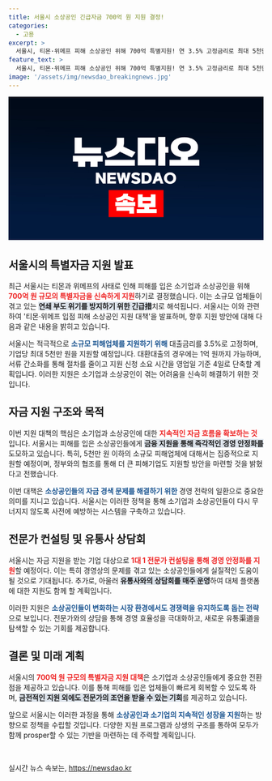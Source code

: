 ```yaml
---
title: 서울시 소상공인 긴급자금 700억 원 지원 결정!
categories:
  - 고용
excerpt: >
  서울시, 티몬·위메프 피해 소상공인 위해 700억 특별지원! 연 3.5% 고정금리로 최대 5천만 원 지원하며, 서류 간소화로 지원 속도도 높였다. 경영 안정화와 유통 상담회도 제공!
feature_text: >
  서울시, 티몬·위메프 피해 소상공인 위해 700억 특별지원! 연 3.5% 고정금리로 최대 5천만 원 지원하며, 서류 간소화로 지원 속도도 높였다. 경영 안정화와 유통 상담회도 제공!
image: '/assets/img/newsdao_breakingnews.jpg'
---
```


<p><img src="/assets/img/newsdao_breakingnews.jpg" alt="firstkoreanews 속보" /></p>

<h2 data-ke-size="size26">서울시의 특별자금 지원 발표</h2>

<p data-ke-size="size16">최근 서울시는 티몬과 위메프의 사태로 인해 피해를 입은 소기업과 소상공인을 위해 <b><span style="color: #ee2323;">700억 원 규모의 특별자금을 신속하게 지원</span></b>하기로 결정했습니다. 이는 소규모 업체들이 겪고 있는 <b><span style="background-color: #21538527;">연쇄 부도 위기를 방지하기 위한 긴급措</span></b>치로 해석됩니다. 서울시는 이와 관련하여 '티몬·위메프 입점 피해 소상공인 지원 대책'을 발표하며, 향후 지원 방안에 대해 다음과 같은 내용을 밝히고 있습니다.</p>

<p data-ke-size="size16">서울시는 적극적으로 <b><span style="color: #1a5490;">소규모 피해업체를 지원하기 위해</span></b> 대출금리를 3.5%로 고정하며, 기업당 최대 5천만 원을 지원할 예정입니다. 대환대출의 경우에는 1억 원까지 가능하며, 서류 간소화를 통해 절차를 줄이고 지원 신청 소요 시간을 영업일 기준 4일로 단축할 계획입니다. 이러한 지원은 소기업과 소상공인이 겪는 어려움을 신속히 해결하기 위한 것입니다.</p>

<h2 data-ke-size="size26">자금 지원 구조와 목적</h2>

<p data-ke-size="size16">이번 지원 대책의 핵심은 소기업과 소상공인에 대한 <b><span style="color: #ee2323;">지속적인 자금 흐름을 확보하는 것</span></b>입니다. 서울시는 피해를 입은 소상공인들에게 <b><span style="background-color: #21538527;">금융 지원을 통해 즉각적인 경영 안정화를</span></b> 도모하고 있습니다. 특히, 5천만 원 이하의 소규모 피해업체에 대해서는 집중적으로 지원할 예정이며, 정부와의 협조를 통해 더 큰 피해기업도 지원할 방안을 마련할 것을 밝혔다고 전했습니다.</p>

<p data-ke-size="size16">이번 대책은 <b><span style="color: #1a5490;">소상공인들의 자금 경색 문제를 해결하기 위한</span></b> 경영 전략의 일환으로 중요한 의미를 지니고 있습니다. 서울시는 이러한 정책을 통해 소기업과 소상공인들이 다시 무너지지 않도록 사전에 예방하는 시스템을 구축하고 있습니다.</p>

<h2 data-ke-size="size26">전문가 컨설팅 및 유통사 상담회</h2>

<p data-ke-size="size16">서울시는 자금 지원을 받는 기업 대상으로 <b><span style="color: #ee2323;">1대 1 전문가 컨설팅을 통해 경영 안정화를 지원</span></b>할 예정이다. 이는 특히 경영상의 문제를 겪고 있는 소상공인들에게 실질적인 도움이 될 것으로 기대됩니다. 추가로, 아울러 <b><span style="background-color: #21538527;">유통사와의 상담회를 매주 운영</span></b>하여 대체 플랫폼에 대한 지원도 함께 할 계획입니다.</p>

<p data-ke-size="size16">이러한 지원은 <b><span style="color: #1a5490;">소상공인들이 변화하는 시장 환경에서도 경쟁력을 유지하도록 돕는 전략</span></b>으로 보입니다. 전문가와의 상담을 통해 경영 효율성을 극대화하고, 새로운 유통渠道을 탐색할 수 있는 기회를 제공합니다.</p>

<h2 data-ke-size="size26">결론 및 미래 계획</h2>

<p data-ke-size="size16">서울시의 <b><span style="color: #ee2323;">700억 원 규모의 특별자금 지원 대책</span></b>은 소기업과 소상공인들에게 중요한 전환점을 제공하고 있습니다. 이를 통해 피해를 입은 업체들이 빠르게 회복할 수 있도록 하며, <b><span style="background-color: #21538527;">금전적인 지원 외에도 전문가의 조언을 받을 수 있는 기회</span></b>를 제공하고 있습니다.</p>

<p data-ke-size="size16">앞으로 서울시는 이러한 과정을 통해 <b><span style="color: #1a5490;">소상공인과 소기업의 지속적인 성장을 지원</span></b>하는 방향으로 정책을 수립할 것입니다. 다양한 지원 프로그램과 상생의 구조를 통하여 모두가 함께 prosper할 수 있는 기반을 마련하는 데 주력할 계획입니다.</p>

<p data-ke-size="size16">&nbsp;</p>
실시간 뉴스 속보는, <a href="https://newsdao.kr" rel="dofollow">https://newsdao.kr</a>


